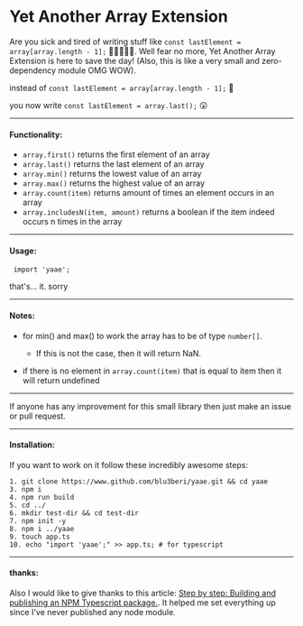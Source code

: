 # Yet Another Array Extension

Are you sick and tired of writing stuff like ```const lastElement = array[array.length - 1];``` 🤮🤮🤮🤮🤮. Well fear no more, Yet Another Array Extension is here to save the day! (Also, this is like a very small and zero-dependency module OMG WOW).

instead of ```const lastElement = array[array.length - 1];``` 🤮

you now write ```const lastElement = array.last();``` 😲

<hr>

#### Functionality: 

-  ```array.first()``` returns the first element of an array
- ```array.last()``` returns the last element of an array
- ```array.min()``` returns the lowest value of an array
- ```array.max()``` returns the highest value of an array
- ```array.count(item)``` returns amount of times an element occurs in an array
- ```array.includesN(item, amount)``` returns a boolean if the item indeed occurs n times in the array

<hr>

#### Usage:

``` import 'yaae';```

that's... it. sorry

<hr>

 #### Notes:

- for min() and max() to work the array has to be of type ```number[]```. 
  - If this is not the case, then it will return NaN.

- if there is no element in ```array.count(item)``` that is equal to item then it will return undefined

<hr>

If anyone has any improvement for this small library then just make an issue or pull request.

<hr>

#### Installation:

If you want to work on it follow these incredibly awesome steps:
```
1. git clone https://www.github.com/blu3beri/yaae.git && cd yaae
3. npm i
4. npm run build
5. cd ../
6. mkdir test-dir && cd test-dir
7. npm init -y
8. npm i ../yaae
9. touch app.ts
10. echo "import 'yaae';" >> app.ts; # for typescript
```

<hr>

#### thanks:

Also I would like to give thanks to this article: [Step by step: Building and publishing an NPM Typescript package.](https://itnext.io/step-by-step-building-and-publishing-an-npm-typescript-package-44fe7164964c). 
It helped me set everything up since I've never published any node module.
